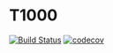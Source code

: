# T1000

[![Build Status](https://travis-ci.com/helcerion/T1000.svg?token=qmGUqLL9rvWqvNGqMWHu&branch=master)](https://travis-ci.com/helcerion/T1000)
[![codecov](https://codecov.io/gh/helcerion/T1000/branch/master/graph/badge.svg)](https://codecov.io/gh/helcerion/T1000)
